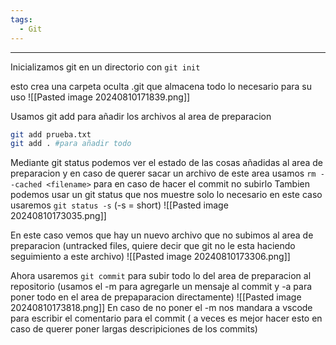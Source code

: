 ```yaml
---
tags:
  - Git
---
```

---
Inicializamos git en un directorio con `git init`

esto crea una carpeta oculta .git que almacena todo lo necesario para su uso
![[Pasted image 20240810171839.png]]

Usamos git add para añadir los archivos al area de preparacion
```bash
git add prueba.txt
git add . #para añadir todo
```

Mediante git status podemos ver el estado de las cosas añadidas al area de preparacion y en caso de querer sacar un archivo de este area usamos `rm --cached <filename>` para en caso de hacer el commit no subirlo
Tambien podemos usar un git status que nos muestre solo lo necesario en este caso usaremos `git status -s` (-s = short)
![[Pasted image 20240810173035.png]]

En este caso vemos que hay un nuevo archivo que no subimos al area de preparacion (untracked files, quiere decir que git no le esta haciendo seguimiento a este archivo)
![[Pasted image 20240810173306.png]]

Ahora usaremos `git commit` para subir todo lo del area de preparacion al repositorio (usamos el -m para agregarle un mensaje al commit y -a para poner todo en el area de prepaparacion directamente)
![[Pasted image 20240810173818.png]]
En caso de no poner el -m nos mandara a vscode para escribir el comentario para el commit ( a veces es mejor hacer esto en caso de querer poner largas descripiciones de los commits)